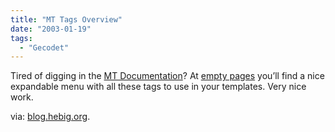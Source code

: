 ```yaml
---
title: "MT Tags Overview"
date: "2003-01-19"
tags:
  - "Gecodet"
---
```


Tired of digging in the [MT Documentation](http://www.movabletype.org/documentation.shtml)? At [empty pages](http://www.emptypages.org/more/tags.html "empty pages (some movable type tips) template tags") you’ll find a nice expandable menu with all these tags to use in your templates. Very nice work.

via: [blog.hebig.org](http://www.hebig.org/blogs/archives/main/000787.php).
